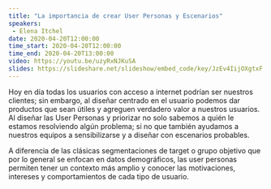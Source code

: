 ```yaml
---
title: "La importancia de crear User Personas y Escenarios"
speakers:
 - Elena Itchel
date: 2020-04-20T12:00:00
time_start: 2020-04-20T12:00:00
time_end: 2020-04-20T13:00:00
video: https://youtu.be/uzyRxNJKuSA
slides: https://slideshare.net/slideshow/embed_code/key/JzEv4IijOXgtxF
---
```


<p>Hoy en día todas los usuarios con acceso a internet podrían ser nuestros clientes; sin embargo, al diseñar centrado en el usuario podemos dar productos que sean útiles y agreguen verdadero valor a nuestros usuarios. Al diseñar las User Personas y priorizar no solo sabemos a quién le estamos resolviendo algún problema; si no que también ayudamos a nuestros equipos a sensibilizarse y a diseñar con escenarios probables.</p>

<p>A diferencia de las clásicas segmentaciones de target o grupo objetivo que por lo general se enfocan en datos demográficos, las user personas permiten tener un contexto más amplio y conocer las motivaciones, intereses y comportamientos de cada tipo de usuario.</p>